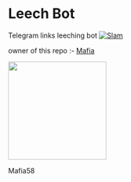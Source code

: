 # Leech Bot
Telegram links leeching bot
[![Slam](https://telegra.ph/file/3075c1d69201094cfb6f8.jpg)](https://t.me/akalankanime)

owner of this repo :- [Mafia](https://github.com/Mafia58)

  <p><a href="https://heroku.com/deploy?template=https://github.com/Mafia58/Leech"> <img src="https://img.shields.io/badge/Deploy%20To%20Heroku-blueviolet?style=for-the-badge&logo=heroku" width="200""/></a></p>
Mafia58

